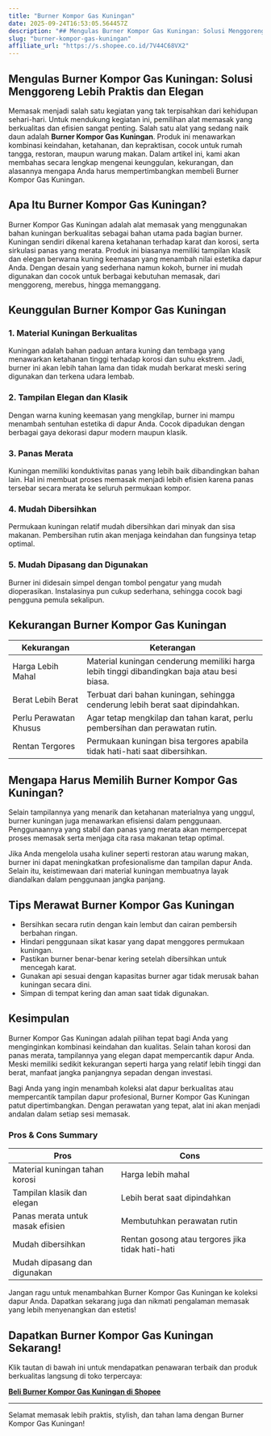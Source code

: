 ```yaml
---
title: "Burner Kompor Gas Kuningan"
date: 2025-09-24T16:53:05.564457Z
description: "## Mengulas Burner Kompor Gas Kuningan: Solusi Menggoreng Lebih Praktis dan Elegan..."
slug: "burner-kompor-gas-kuningan"
affiliate_url: "https://s.shopee.co.id/7V44C68VX2"
---
```

## Mengulas Burner Kompor Gas Kuningan: Solusi Menggoreng Lebih Praktis dan Elegan

Memasak menjadi salah satu kegiatan yang tak terpisahkan dari kehidupan sehari-hari. Untuk mendukung kegiatan ini, pemilihan alat memasak yang berkualitas dan efisien sangat penting. Salah satu alat yang sedang naik daun adalah **Burner Kompor Gas Kuningan**. Produk ini menawarkan kombinasi keindahan, ketahanan, dan kepraktisan, cocok untuk rumah tangga, restoran, maupun warung makan. Dalam artikel ini, kami akan membahas secara lengkap mengenai keunggulan, kekurangan, dan alasannya mengapa Anda harus mempertimbangkan membeli Burner Kompor Gas Kuningan.

## Apa Itu Burner Kompor Gas Kuningan?

Burner Kompor Gas Kuningan adalah alat memasak yang menggunakan bahan kuningan berkualitas sebagai bahan utama pada bagian burner. Kuningan sendiri dikenal karena ketahanan terhadap karat dan korosi, serta sirkulasi panas yang merata. Produk ini biasanya memiliki tampilan klasik dan elegan berwarna kuning keemasan yang menambah nilai estetika dapur Anda. Dengan desain yang sederhana namun kokoh, burner ini mudah digunakan dan cocok untuk berbagai kebutuhan memasak, dari menggoreng, merebus, hingga memanggang.

## Keunggulan Burner Kompor Gas Kuningan

### 1. Material Kuningan Berkualitas
Kuningan adalah bahan paduan antara kuning dan tembaga yang menawarkan ketahanan tinggi terhadap korosi dan suhu ekstrem. Jadi, burner ini akan lebih tahan lama dan tidak mudah berkarat meski sering digunakan dan terkena udara lembab.

### 2. Tampilan Elegan dan Klasik
Dengan warna kuning keemasan yang mengkilap, burner ini mampu menambah sentuhan estetika di dapur Anda. Cocok dipadukan dengan berbagai gaya dekorasi dapur modern maupun klasik.

### 3. Panas Merata
Kuningan memiliki konduktivitas panas yang lebih baik dibandingkan bahan lain. Hal ini membuat proses memasak menjadi lebih efisien karena panas tersebar secara merata ke seluruh permukaan kompor.

### 4. Mudah Dibersihkan
Permukaan kuningan relatif mudah dibersihkan dari minyak dan sisa makanan. Pembersihan rutin akan menjaga keindahan dan fungsinya tetap optimal.

### 5. Mudah Dipasang dan Digunakan
Burner ini didesain simpel dengan tombol pengatur yang mudah dioperasikan. Instalasinya pun cukup sederhana, sehingga cocok bagi pengguna pemula sekalipun.

## Kekurangan Burner Kompor Gas Kuningan

| **Kekurangan** | **Keterangan** |
|----------------|----------------|
| Harga Lebih Mahal | Material kuningan cenderung memiliki harga lebih tinggi dibandingkan baja atau besi biasa. |
| Berat Lebih Berat | Terbuat dari bahan kuningan, sehingga cenderung lebih berat saat dipindahkan. |
| Perlu Perawatan Khusus | Agar tetap mengkilap dan tahan karat, perlu pembersihan dan perawatan rutin. |
| Rentan Tergores | Permukaan kuningan bisa tergores apabila tidak hati-hati saat dibersihkan. |

## Mengapa Harus Memilih Burner Kompor Gas Kuningan?

Selain tampilannya yang menarik dan ketahanan materialnya yang unggul, burner kuningan juga menawarkan efisiensi dalam penggunaan. Penggunaannya yang stabil dan panas yang merata akan mempercepat proses memasak serta menjaga cita rasa makanan tetap optimal.

Jika Anda mengelola usaha kuliner seperti restoran atau warung makan, burner ini dapat meningkatkan profesionalisme dan tampilan dapur Anda. Selain itu, keistimewaan dari material kuningan membuatnya layak diandalkan dalam penggunaan jangka panjang.

## Tips Merawat Burner Kompor Gas Kuningan

- Bersihkan secara rutin dengan kain lembut dan cairan pembersih berbahan ringan.
- Hindari penggunaan sikat kasar yang dapat menggores permukaan kuningan.
- Pastikan burner benar-benar kering setelah dibersihkan untuk mencegah karat.
- Gunakan api sesuai dengan kapasitas burner agar tidak merusak bahan kuningan secara dini.
- Simpan di tempat kering dan aman saat tidak digunakan.

## Kesimpulan

Burner Kompor Gas Kuningan adalah pilihan tepat bagi Anda yang menginginkan kombinasi keindahan dan kualitas. Selain tahan korosi dan panas merata, tampilannya yang elegan dapat mempercantik dapur Anda. Meski memiliki sedikit kekurangan seperti harga yang relatif lebih tinggi dan berat, manfaat jangka panjangnya sepadan dengan investasi.

Bagi Anda yang ingin menambah koleksi alat dapur berkualitas atau mempercantik tampilan dapur profesional, Burner Kompor Gas Kuningan patut dipertimbangkan. Dengan perawatan yang tepat, alat ini akan menjadi andalan dalam setiap sesi memasak.

### Pros & Cons Summary

| **Pros** | **Cons** |
|------------|---------|
| Material kuningan tahan korosi | Harga lebih mahal |
| Tampilan klasik dan elegan | Lebih berat saat dipindahkan |
| Panas merata untuk masak efisien | Membutuhkan perawatan rutin |
| Mudah dibersihkan | Rentan gosong atau tergores jika tidak hati-hati |
| Mudah dipasang dan digunakan | |

Jangan ragu untuk menambahkan Burner Kompor Gas Kuningan ke koleksi dapur Anda. Dapatkan sekarang juga dan nikmati pengalaman memasak yang lebih menyenangkan dan estetis!

## Dapatkan Burner Kompor Gas Kuningan Sekarang!

Klik tautan di bawah ini untuk mendapatkan penawaran terbaik dan produk berkualitas langsung di toko terpercaya:

[**Beli Burner Kompor Gas Kuningan di Shopee**](https://s.shopee.co.id/7V44C68VX2)

---

Selamat memasak lebih praktis, stylish, dan tahan lama dengan Burner Kompor Gas Kuningan!